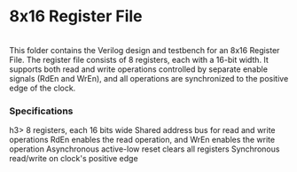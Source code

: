 <h1>8x16 Register File</h1>
<br>
This folder contains the Verilog design and testbench for an 8x16 Register File. The register file consists of 8 registers, each with a 16-bit width. It supports both read and write operations controlled by separate enable signals (RdEn and WrEn), and all operations are synchronized to the positive edge of the clock.
<br>
<h3>Specifications</h3>h3>
8 registers, each 16 bits wide
Shared address bus for read and write operations
RdEn enables the read operation, and WrEn enables the write operation
Asynchronous active-low reset clears all registers
Synchronous read/write on clock's positive edge
